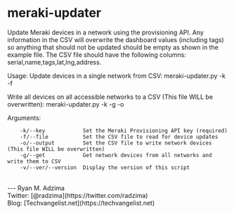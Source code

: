 # meraki-updater
Update Meraki devices in a network using the provisioning API. Any information in the CSV will overwrite the dashboard values (including tags) so anything that should not be updated should be empty as shown in the example file. The CSV file should have the following columns: serial,name,tags,lat,lng,address.

Usage:
  Update devices in a single network from CSV:
        meraki-updater.py -k <MERAKI-PROVISIONING-API-KEY> -f <CSV-UPDATE-FILE>

  Write all devices on all accessible networks to a CSV (This file WILL be overwritten):
        meraki-updater.py -k <MERAKI-PROVISIONING-API-KEY> -g -o <CSV-OUTPUT-FILE>

  Arguments:

        -k/--key            Set the Meraki Provisioning API key (required)
        -f/--file           Set the CSV file to read for device updates
        -o/--output         Set the CSV file to write network devices (This file WILL be overwritten)
        -g/--get            Get network devices from all networks and write them to CSV
        -v/--ver/--version  Display the version of this script

<br />
---
Ryan M. Adzima<br />
Twitter: [@radzima](https://twitter.com/radzima)<br />
Blog: [Techvangelist.net](https://techvangelist.net)<br />
